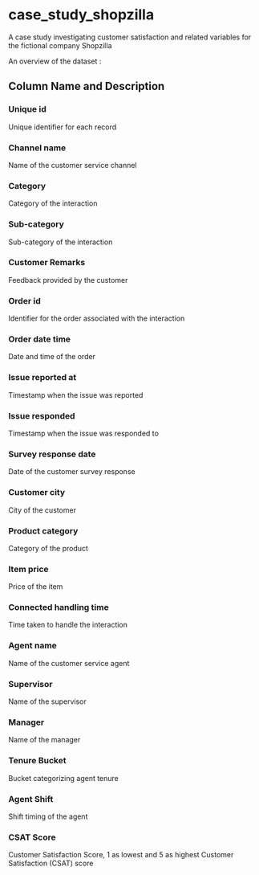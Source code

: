 # case_study_shopzilla

A case study investigating customer satisfaction and related variables for the fictional company Shopzilla

An overview of the dataset : 

## Column Name	and Description

### Unique id
Unique identifier for each record

### Channel name	
Name of the customer service channel

### Category	
Category of the interaction

### Sub-category	
Sub-category of the interaction

### Customer Remarks	
Feedback provided by the customer

### Order id	
Identifier for the order associated with the interaction

### Order date time	
Date and time of the order

### Issue reported at	
Timestamp when the issue was reported

### Issue responded	
Timestamp when the issue was responded to

### Survey response date	
Date of the customer survey response

### Customer city	
City of the customer

### Product category	
Category of the product

### Item price	
Price of the item

### Connected handling time	
Time taken to handle the interaction

### Agent name	
Name of the customer service agent

### Supervisor	
Name of the supervisor

### Manager	
Name of the manager

### Tenure Bucket	
Bucket categorizing agent tenure

### Agent Shift	
Shift timing of the agent

### CSAT Score	
Customer Satisfaction Score, 1 as lowest and 5 as highest
Customer Satisfaction (CSAT) score
